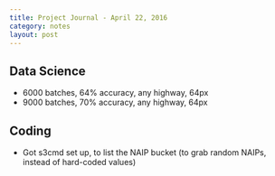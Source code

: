 ```yaml
---
title: Project Journal - April 22, 2016
category: notes
layout: post
---
```


## Data Science

* 6000 batches, 64% accuracy, any highway, 64px
* 9000 batches, 70% accuracy, any highway, 64px

## Coding

* Got s3cmd set up, to list the NAIP bucket (to grab random NAIPs, instead of hard-coded values)

